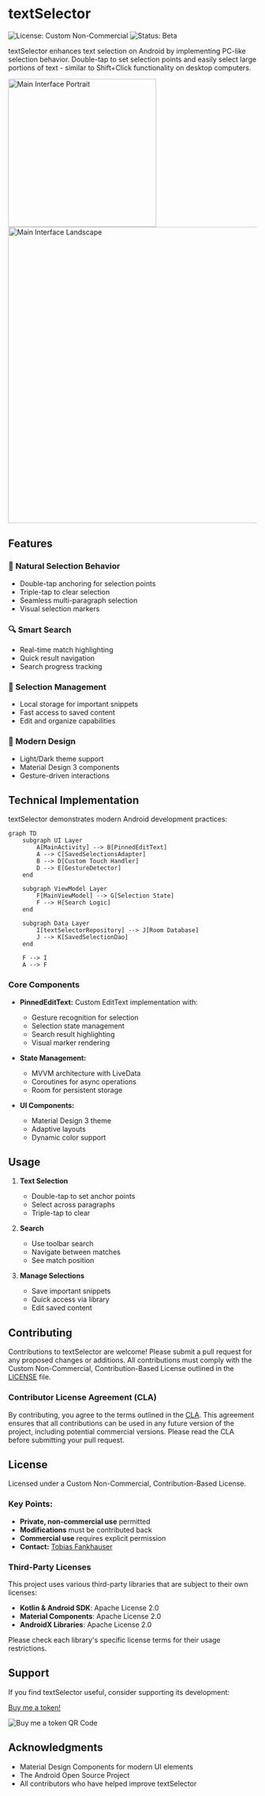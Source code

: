 # textSelector

![License: Custom Non-Commercial](https://img.shields.io/badge/License-Custom%20Non--Commercial-red.svg)
![Status: Beta](https://img.shields.io/badge/Status-Beta-yellow.svg)

textSelector enhances text selection on Android by implementing PC-like selection behavior. Double-tap to set selection points and easily select large portions of text - similar to Shift+Click functionality on desktop computers.

<img src="images/portrait_dark.png" alt="Main Interface Portrait" width="300" />
<img src="images/landscape_light.png" alt="Main Interface Landscape" width="600" />

## Features

### 🎯 Natural Selection Behavior
- Double-tap anchoring for selection points
- Triple-tap to clear selection
- Seamless multi-paragraph selection
- Visual selection markers

### 🔍 Smart Search
- Real-time match highlighting
- Quick result navigation
- Search progress tracking

### 💾 Selection Management
- Local storage for important snippets
- Fast access to saved content
- Edit and organize capabilities

### 🎨 Modern Design
- Light/Dark theme support
- Material Design 3 components
- Gesture-driven interactions

## Technical Implementation

textSelector demonstrates modern Android development practices:

```mermaid
graph TD
    subgraph UI Layer
        A[MainActivity] --> B[PinnedEditText]
        A --> C[SavedSelectionsAdapter]
        B --> D[Custom Touch Handler]
        D --> E[GestureDetector]
    end

    subgraph ViewModel Layer
        F[MainViewModel] --> G[Selection State]
        F --> H[Search Logic]
    end

    subgraph Data Layer
        I[textSelectorRepository] --> J[Room Database]
        J --> K[SavedSelectionDao]
    end

    F --> I
    A --> F
```

### Core Components
- **PinnedEditText:** Custom EditText implementation with:
  - Gesture recognition for selection
  - Selection state management
  - Search result highlighting
  - Visual marker rendering

- **State Management:**
  - MVVM architecture with LiveData
  - Coroutines for async operations
  - Room for persistent storage

- **UI Components:**
  - Material Design 3 theme
  - Adaptive layouts
  - Dynamic color support

## Usage

1. **Text Selection**
   - Double-tap to set anchor points
   - Select across paragraphs
   - Triple-tap to clear

2. **Search**
   - Use toolbar search
   - Navigate between matches
   - See match position

3. **Manage Selections**
   - Save important snippets
   - Quick access via library
   - Edit saved content

## Contributing
Contributions to textSelector are welcome! Please submit a pull request for any proposed changes or additions. All contributions must comply with the Custom Non-Commercial, Contribution-Based License outlined in the [LICENSE](LICENSE.md) file.

### Contributor License Agreement (CLA)
By contributing, you agree to the terms outlined in the [CLA](CLA.md). This agreement ensures that all contributions can be used in any future version of the project, including potential commercial versions. Please read the CLA before submitting your pull request.

## License
Licensed under a Custom Non-Commercial, Contribution-Based License.

### Key Points:
- **Private, non-commercial use** permitted
- **Modifications** must be contributed back
- **Commercial use** requires explicit permission
- **Contact:** [Tobias Fankhauser](https://www.linkedin.com/in/tobias-fankhauser)

### Third-Party Licenses
This project uses various third-party libraries that are subject to their own licenses:
- **Kotlin & Android SDK**: Apache License 2.0
- **Material Components**: Apache License 2.0
- **AndroidX Libraries**: Apache License 2.0

Please check each library's specific license terms for their usage restrictions.

## Support
If you find textSelector useful, consider supporting its development:

[Buy me a token!](https://buymeacoffee.com/fankto)

![Buy me a token QR Code](images/buymeatokenqr.png)

## Acknowledgments
- Material Design Components for modern UI elements
- The Android Open Source Project
- All contributors who have helped improve textSelector
